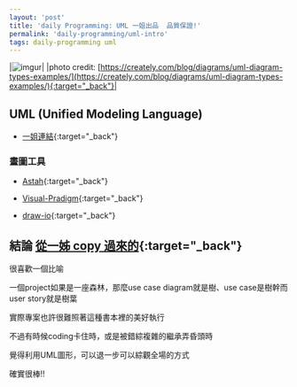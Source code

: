```yaml
---
layout: 'post'
title: 'daily Programming: UML 一姐出品  品質保證!'
permalink: 'daily-programming/uml-intro'
tags: daily-programming uml
---
```


|![imgur](https://d3n817fwly711g.cloudfront.net/uploads/2012/02/UML-Diagram-types-1-1024x658.png)|
|photo credit: [https://creately.com/blog/diagrams/uml-diagram-types-examples/](https://creately.com/blog/diagrams/uml-diagram-types-examples/){:target="_back"}|

## UML (Unified Modeling Language)

- [一姐連結](https://pengpon.github.io/system/2019/12/19/Use-case-diagram.html){:target="_back"}


### 畫圖工具

- [Astah](http://astah.net/){:target="_back"}

- [Visual-Pradigm](https://www.visual-paradigm.com/){:target="_back"}

- [draw-io](https://www.draw.io/){:target="_back"}


## 結論 [從一姊 copy 過來的](https://pengpon.github.io/system/2019/12/19/Use-case-diagram.html){:target="_back"}

很喜歡一個比喻

一個project如果是一座森林，那麼use case diagram就是樹、use case是樹幹而user story就是樹葉

實際專案也許很難照著這種書本裡的美好執行

不過有時候coding卡住時，或是被錯綜複雜的繼承弄昏頭時

覺得利用UML圖形，可以退一步可以綜觀全場的方式

確實很棒!!